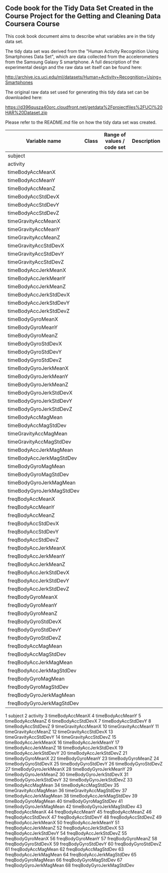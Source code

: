 ## Code book for the Tidy Data Set Created in the Course Project for the Getting and Cleaning Data Coursera Course

This cook book document aims to describe what variables are in the tidy data set.

The tidy data set was derived from the "Human Activity Recognition Using Smartphones Data Set", which are data collected from the accelerometers from the Samsung Galaxy S smartphone. A full description of the experimental design and the raw data set itself can be found here:

http://archive.ics.uci.edu/ml/datasets/Human+Activity+Recognition+Using+Smartphones

The original raw data set used for generating this tidy data set can be downloaded here:

https://d396qusza40orc.cloudfront.net/getdata%2Fprojectfiles%2FUCI%20HAR%20Dataset.zip

Please refer to the README.md file on how the tidy data set was created.


| Variable name | Class | Range of values / code set | Description |
| --- | --- | --- | --- |
| subject |  |  |  |
| activity |  |  |  |
| timeBodyAccMeanX |  |  |  |
| timeBodyAccMeanY |  |  |  |
| timeBodyAccMeanZ |  |  |  |
| timeBodyAccStdDevX |  |  |  |
| timeBodyAccStdDevY |  |  |  |
| timeBodyAccStdDevZ |  |  |  |
| timeGravityAccMeanX |  |  |  |
| timeGravityAccMeanY |  |  |  |
| timeGravityAccMeanZ |  |  |  |
| timeGravityAccStdDevX |  |  |  |
| timeGravityAccStdDevY |  |  |  |
| timeGravityAccStdDevZ |  |  |  |
| timeBodyAccJerkMeanX |  |  |  |
| timeBodyAccJerkMeanY |  |  |  |
| timeBodyAccJerkMeanZ |  |  |  |
| timeBodyAccJerkStdDevX |  |  |  |
| timeBodyAccJerkStdDevY |  |  |  |
| timeBodyAccJerkStdDevZ |  |  |  |
| timeBodyGyroMeanX |  |  |  |
| timeBodyGyroMeanY |  |  |  |
| timeBodyGyroMeanZ |  |  |  |
| timeBodyGyroStdDevX |  |  |  |
| timeBodyGyroStdDevY |  |  |  |
| timeBodyGyroStdDevZ |  |  |  |
| timeBodyGyroJerkMeanX |  |  |  |
| timeBodyGyroJerkMeanY |  |  |  |
| timeBodyGyroJerkMeanZ |  |  |  |
| timeBodyGyroJerkStdDevX |  |  |  |
| timeBodyGyroJerkStdDevY |  |  |  |
| timeBodyGyroJerkStdDevZ |  |  |  |
| timeBodyAccMagMean |  |  |  |
| timeBodyAccMagStdDev |  |  |  |
| timeGravityAccMagMean |  |  |  |
| timeGravityAccMagStdDev |  |  |  |
| timeBodyAccJerkMagMean |  |  |  |
| timeBodyAccJerkMagStdDev |  |  |  |
| timeBodyGyroMagMean |  |  |  |
| timeBodyGyroMagStdDev |  |  |  |
| timeBodyGyroJerkMagMean |  |  |  |
| timeBodyGyroJerkMagStdDev |  |  |  |
| freqBodyAccMeanX |  |  |  |
| freqBodyAccMeanY |  |  |  |
| freqBodyAccMeanZ |  |  |  |
| freqBodyAccStdDevX |  |  |  |
| freqBodyAccStdDevY |  |  |  |
| freqBodyAccStdDevZ |  |  |  |
| freqBodyAccJerkMeanX |  |  |  |
| freqBodyAccJerkMeanY |  |  |  |
| freqBodyAccJerkMeanZ |  |  |  |
| freqBodyAccJerkStdDevX |  |  |  |
| freqBodyAccJerkStdDevY |  |  |  |
| freqBodyAccJerkStdDevZ |  |  |  |
| freqBodyGyroMeanX |  |  |  |
| freqBodyGyroMeanY |  |  |  |
| freqBodyGyroMeanZ |  |  |  |
| freqBodyGyroStdDevX |  |  |  |
| freqBodyGyroStdDevY |  |  |  |
| freqBodyGyroStdDevZ |  |  |  |
| freqBodyAccMagMean |  |  |  |
| freqBodyAccMagStdDev |  |  |  |
| freqBodyAccJerkMagMean |  |  |  |
| freqBodyAccJerkMagStdDev |  |  |  |
| freqBodyGyroMagMean |  |  |  |
| freqBodyGyroMagStdDev |  |  |  |
| freqBodyGyroJerkMagMean |  |  |  |
| freqBodyGyroJerkMagStdDev |  |  |  |


1	subject
2	activity
3	timeBodyAccMeanX
4	timeBodyAccMeanY
5	timeBodyAccMeanZ
6	timeBodyAccStdDevX
7	timeBodyAccStdDevY
8	timeBodyAccStdDevZ
9	timeGravityAccMeanX
10	timeGravityAccMeanY
11	timeGravityAccMeanZ
12	timeGravityAccStdDevX
13	timeGravityAccStdDevY
14	timeGravityAccStdDevZ
15	timeBodyAccJerkMeanX
16	timeBodyAccJerkMeanY
17	timeBodyAccJerkMeanZ
18	timeBodyAccJerkStdDevX
19	timeBodyAccJerkStdDevY
20	timeBodyAccJerkStdDevZ
21	timeBodyGyroMeanX
22	timeBodyGyroMeanY
23	timeBodyGyroMeanZ
24	timeBodyGyroStdDevX
25	timeBodyGyroStdDevY
26	timeBodyGyroStdDevZ
27	timeBodyGyroJerkMeanX
28	timeBodyGyroJerkMeanY
29	timeBodyGyroJerkMeanZ
30	timeBodyGyroJerkStdDevX
31	timeBodyGyroJerkStdDevY
32	timeBodyGyroJerkStdDevZ
33	timeBodyAccMagMean
34	timeBodyAccMagStdDev
35	timeGravityAccMagMean
36	timeGravityAccMagStdDev
37	timeBodyAccJerkMagMean
38	timeBodyAccJerkMagStdDev
39	timeBodyGyroMagMean
40	timeBodyGyroMagStdDev
41	timeBodyGyroJerkMagMean
42	timeBodyGyroJerkMagStdDev
43	freqBodyAccMeanX
44	freqBodyAccMeanY
45	freqBodyAccMeanZ
46	freqBodyAccStdDevX
47	freqBodyAccStdDevY
48	freqBodyAccStdDevZ
49	freqBodyAccJerkMeanX
50	freqBodyAccJerkMeanY
51	freqBodyAccJerkMeanZ
52	freqBodyAccJerkStdDevX
53	freqBodyAccJerkStdDevY
54	freqBodyAccJerkStdDevZ
55	freqBodyGyroMeanX
56	freqBodyGyroMeanY
57	freqBodyGyroMeanZ
58	freqBodyGyroStdDevX
59	freqBodyGyroStdDevY
60	freqBodyGyroStdDevZ
61	freqBodyAccMagMean
62	freqBodyAccMagStdDev
63	freqBodyAccJerkMagMean
64	freqBodyAccJerkMagStdDev
65	freqBodyGyroMagMean
66	freqBodyGyroMagStdDev
67	freqBodyGyroJerkMagMean
68	freqBodyGyroJerkMagStdDev
